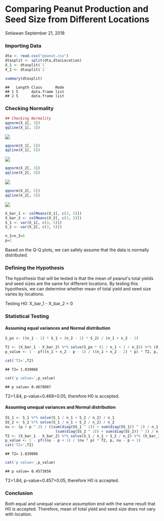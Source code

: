 Comparing Peanut Production and Seed Size from Different Locations
================
Setiawan
September 21, 2018

### Importing Data

``` r
dta <- read.csv("peanut.csv")
dtasplit <- split(dta,dta$Location)
X_1 <- dtasplit$`1`
X_2 <- dtasplit$`2`

summary(dtasplit)
```

    ##   Length Class      Mode
    ## 1 5      data.frame list
    ## 2 5      data.frame list

### Checking Normality

``` r
## Checking Normality
qqnorm(X_1[, 3])
qqline(X_1[, 3])
```

![](Comparing-Peanut-production-and-seed-size-from-different-locations_files/figure-markdown_github/norm-1.png)

``` r
qqnorm(X_1[, 5])
qqline(X_1[, 5])
```

![](Comparing-Peanut-production-and-seed-size-from-different-locations_files/figure-markdown_github/norm-2.png)

``` r
qqnorm(X_2[, 3])
qqline(X_2[, 3])
```

![](Comparing-Peanut-production-and-seed-size-from-different-locations_files/figure-markdown_github/norm-3.png)

``` r
qqnorm(X_2[, 5])
qqline(X_2[, 5])
```

![](Comparing-Peanut-production-and-seed-size-from-different-locations_files/figure-markdown_github/norm-4.png)

``` r
X_bar_1 <- colMeans(X_1[, c(3, 5)])
X_bar_2 <- colMeans(X_2[, c(3, 5)])
S_1 <- var(X_1[, c(3, 5)])
S_2 <- var(X_2[, c(3, 5)])

n_1=n_2=6
p=2
```

Based on the Q-Q plots, we can safely assume that the data is normally distributed.

### Defining the Hypothesis

The hypothesis that will be tested is that the mean of peanut's total yields and seed sizes are the same for different locations. By testing this hypothesis, we can determine whether mean of total yield and seed size varies by locations.

Testing H0: X\_bar\_1 - X\_bar\_2 = 0

### Statistical Testing

#### Assuming equal variances and Normal distribution

``` r
S_po <- ((n_1 - 1) * S_1 + (n_2 - 1) * S_2) / (n_1 + n_2 - 2)

T2 <- (X_bar_1 - X_bar_2) %*% solve(S_po * (1 / n_1 + 1 / n_2)) %*% (X_bar_1 - X_bar_2)
p_value <- 1 - pf((n_1 + n_2 - p - 1) / ((n_1 + n_2 - 2) * p) * T2, p, n_1 + n_2 - p - 1)

cat('T2=',T2)
```

    ## T2= 1.839086

``` r
cat('p value=',p_value)
```

    ## p value= 0.4678087

T2=1.84, p-value=0.468&gt;0.05, therefore H0 is accepted.

#### Assuming unequal variances and Normal distribution

``` r
SS_1 <- S_1 %*% solve(S_1 / n_1 + S_2 / n_2) / n_1
SS_2 <- S_2 %*% solve(S_1 / n_1 + S_2 / n_2) / n_2
nu <- (p + p ^ 2) / ((sum(diag(SS_1 ^ 2)) + sum(diag(SS_1)) ^ 2) / n_1 + 
                       (sum(diag(SS_2 ^ 2)) + sum(diag(SS_2)) ^ 2) / n_2)
T2 <- (X_bar_1 - X_bar_2) %*% solve(S_1 / n_1 + S_2 / n_2) %*% (X_bar_1 - X_bar_2)
p_value <- 1 - pf((nu - p + 1) / (nu * p) * T2, p, nu - p + 1)
cat('T2=',T2)
```

    ## T2= 1.839086

``` r
cat('p value=',p_value)
```

    ## p value= 0.4573856

T2=1.84, p-value=0.457&gt;0.05, therefore H0 is accepted.

### Conclusion

Both equal and unequal variance assumption end with the same result that H0 is accepted. Therefore, mean of total yield and seed size does not vary with location.
